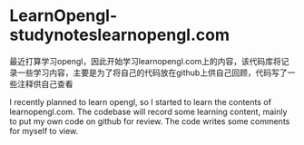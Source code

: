 # LearnOpengl-studynoteslearnopengl.com
最近打算学习opengl，因此开始学习learnopengl.com上的内容，该代码库将记录一些学习内容，主要是为了将自己的代码放在github上供自己回顾，代码写了一些注释供自己查看


I recently planned to learn opengl, so I started to learn the contents of learnopengl.com. The codebase will record some learning content, mainly to put my own code on github for review. The code writes some comments for myself to view.
